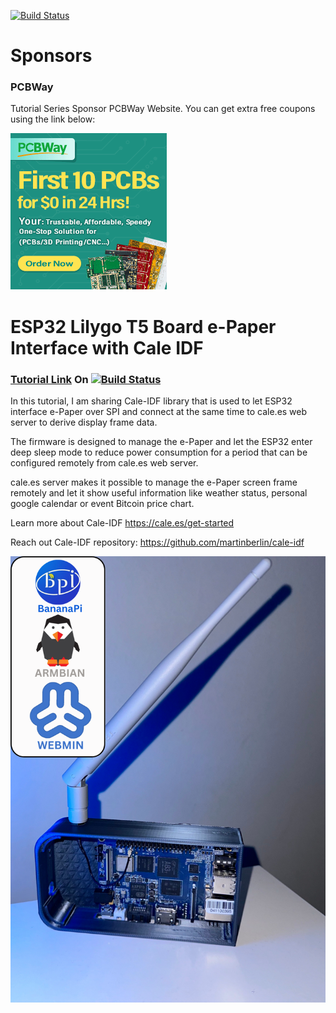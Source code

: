 [![Build Status](https://img.shields.io/badge/USEFUL%20ELECTRONICS-YOUTUBE-red)](https://www.youtube.com/user/wardzx1)

# Sponsors

### PCBWay
Tutorial Series Sponsor PCBWay Website. You can get extra free coupons using the link below:

[<img src="https://github.com/UsefulElectronics/RaspberryPi-Alternative-BPi-M3-Remote-Development/blob/main/Pictures/250x250.gif">](https://www.pcbway.com/setinvite.aspx?inviteid=582640)


# ESP32 Lilygo T5 Board  e-Paper Interface with Cale IDF

### [Tutorial Link](https://youtu.be/7Sal9Ii7H2U) On [![Build Status](https://img.shields.io/badge/YouTube-FF0000?style=for-the-badge&logo=youtube&logoColor=white)](https://www.youtube.com/wardzx1) 


In this tutorial, I am sharing Cale-IDF library that is used to let ESP32 interface e-Paper over SPI and connect at the same time to cale.es web server to derive display frame data.

The firmware is designed to manage the e-Paper and let the ESP32 enter deep sleep mode to reduce power consumption for a period that can be configured remotely from cale.es web server.

cale.es server makes it possible to manage the e-Paper screen frame remotely and let it show useful information like weather status, personal google calendar or event Bitcoin price chart.

Learn more about Cale-IDF 
https://cale.es/get-started

Reach out Cale-IDF repository:
https://github.com/martinberlin/cale-idf

![Circuit Diagram](https://github.com/UsefulElectronics/RaspberryPi-Alternative-BPi-M3-Remote-Development/blob/main/Pictures/hardware.PNG)